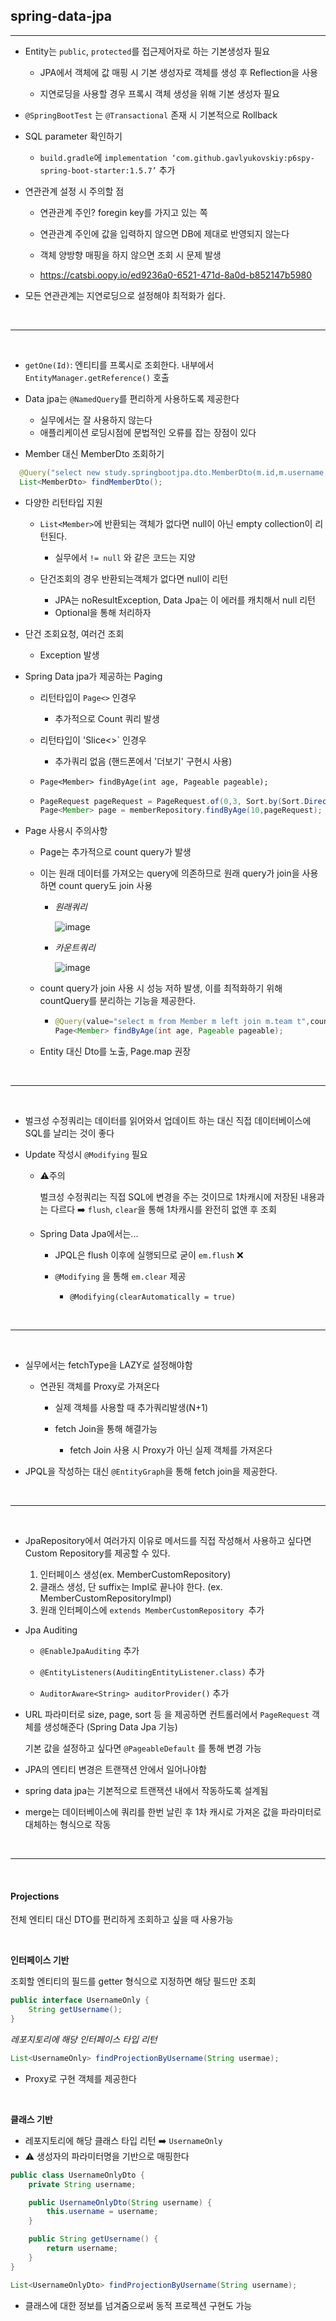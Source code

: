 ## spring-data-jpa

---

- Entity는 `public`, `protected`를 접근제어자로 하는 기본생성자 필요

  - JPA에서 객체에 값 매핑 시 기본 생성자로 객체를 생성 후 Reflection을 사용

  - 지연로딩을 사용할 경우 프록시 객체 생성을 위해 기본 생성자 필요

- `@SpringBootTest` 는 `@Transactional` 존재 시 기본적으로 Rollback

- SQL parameter 확인하기

  - `build.gradle`에 `implementation ‘com.github.gavlyukovskiy:p6spy-spring-boot-starter:1.5.7’` 추가

- 연관관계 설정 시 주의할 점

  - 연관관계 주인? foregin key를 가지고 있는 쪽

  - 연관관계 주인에 값을 입력하지 않으면 DB에 제대로 반영되지 않는다
  - 객체 양방향 매핑을 하지 않으면 조회 시 문제 발생
  - https://catsbi.oopy.io/ed9236a0-6521-471d-8a0d-b852147b5980

- 모든 연관관계는 지연로딩으로 설정해야 최적화가 쉽다.

<br>

---

<br>

- `getOne(Id)`: 엔티티를 프록시로 조회한다. 내부에서 `EntityManager.getReference()` 호출

- Data jpa는 `@NamedQuery`를 편리하게 사용하도록 제공한다

  - 실무에서는 잘 사용하지 않는다
  - 애플리케이션 로딩시점에 문법적인 오류를 잡는 장점이 있다

- Member 대신 MemberDto 조회하기

```java
  @Query("select new study.springbootjpa.dto.MemberDto(m.id,m.username, t.name) from Member m join m.team t")
  List<MemberDto> findMemberDto();
```

- 다양한 리턴타입 지원

  - `List<Member>`에 반환되는 객체가 없다면
    null이 아닌 empty collection이 리턴된다.

    - 실무에서 `!= null` 와 같은 코드는 지양

  - 단건조회의 경우 반환되는객체가 없다면 null이 리턴

    - JPA는 noResultException, Data Jpa는 이 에러를 캐치해서 null 리턴
    - Optional을 통해 처리하자

- 단건 조회요청, 여러건 조회

  - Exception 발생

- Spring Data jpa가 제공하는 Paging

  - 리턴타입이 `Page<>` 인경우
    - 추가적으로 Count 쿼리 발생
  - 리턴타입이 'Slice<>` 인경우

    - 추가쿼리 없음 (핸드폰에서 '더보기' 구현시 사용)

  - `Page<Member> findByAge(int age, Pageable pageable);`
  - ```java
    PageRequest pageRequest = PageRequest.of(0,3, Sort.by(Sort.Direction.DESC,"username"));
    Page<Member> page = memberRepository.findByAge(10,pageRequest);
    ```

- Page 사용시 주의사항

  - Page는 추가적으로 count query가 발생
  - 이는 원래 데이터를 가져오는 query에 의존하므로 원래 query가 join을 사용하면 count query도 join 사용

    - _원래쿼리_

      ![image](https://user-images.githubusercontent.com/67682840/210199846-a039ec33-e41f-4fdd-a291-328ee05c329e.png)

    - _카운트쿼리_

      ![image](https://user-images.githubusercontent.com/67682840/210199879-f4a259d0-15fc-420f-a00a-993a9df84048.png)

  - count query가 join 사용 시 성능 저하 발생, 이를 최적화하기 위해 countQuery를 분리하는 기능을 제공한다.

    - ```java
      @Query(value="select m from Member m left join m.team t",countQuery="select count(m) from Member m")
      Page<Member> findByAge(int age, Pageable pageable);
      ```

  - Entity 대신 Dto를 노출, Page.map 권장

<br>

---

<br>

- 벌크성 수정쿼리는 데이터를 읽어와서 업데이트 하는 대신 직접 데이터베이스에 SQL를 날리는 것이 좋다

- Update 작성시 `@Modifying` 필요

  - :warning:주의

    벌크성 수정쿼리는 직접 SQL에 변경을 주는 것이므로 1차캐시에 저장된 내용과는 다르다
    :arrow_right: `flush`, `clear`을 통해 1차캐시를 완전히 없앤 후 조회

  - Spring Data Jpa에서는...

    - JPQL은 flush 이후에 실행되므로 굳이 `em.flush` :x:
    - `@Modifying` 을 통해 `em.clear` 제공

      - `@Modifying(clearAutomatically = true)`

<br>

---

<br>

- 실무에서는 fetchType을 LAZY로 설정해야함

  - 연관된 객체를 Proxy로 가져온다

    - 실제 객체를 사용할 때 추가쿼리발생(N+1)

    - fetch Join을 통해 해결가능

      - fetch Join 사용 시 Proxy가 아닌 실제 객체를 가져온다

- JPQL을 작성하는 대신 `@EntityGraph`을 통해 fetch join을 제공한다.

<br>

---

<br>

- JpaRepository에서 여러가지 이유로 메서드를 직접 작성해서 사용하고 싶다면 Custom Repository를 제공할 수 있다.

  1. 인터페이스 생성(ex. MemberCustomRepository)
  2. 클래스 생성, 단 suffix는 Impl로 끝나야 한다. (ex. MemberCustomRepositoryImpl)
  3. 원래 인터페이스에 `extends MemberCustomRepository `추가

- Jpa Auditing

  - `@EnableJpaAuditing` 추가

  - `@EntityListeners(AuditingEntityListener.class)` 추가

  - `AuditorAware<String> auditorProvider()` 추가

- URL 파라미터로 size, page, sort 등 을 제공하면 컨트롤러에서 `PageRequest` 객체를 생성해준다 (Spring Data Jpa 기능)

  기본 값을 설정하고 싶다면 `@PageableDefault` 를 통해 변경 가능

- JPA의 엔티티 변경은 트랜잭션 안에서 일어나야함

- spring data jpa는 기본적으로 트랜잭션 내에서 작동하도록 설계됨

- merge는 데이터베이스에 쿼리를 한번 날린 후 1차 캐시로 가져온 값을 파라미터로 대체하는 형식으로 작동

<br>

---

<br>

#### Projections

전체 엔티티 대신 DTO를 편리하게 조회하고 싶을 때 사용가능

<br>

**인터페이스 기반**

조회할 엔티티의 필드를 getter 형식으로 지정하면 해당 필드만 조회

```java
public interface UsernameOnly {
    String getUsername();
}
```

_레포지토리에 해당 인터페이스 타입 리턴_

```java
List<UsernameOnly> findProjectionByUsername(String usermae);
```

- Proxy로 구현 객체를 제공한다

<br>

**클래스 기반**

- 레포지토리에 해당 클래스 타입 리턴 :arrow_right: `UsernameOnly`
- :warning: 생성자의 파라미터명을 기반으로 매핑한다

```java
public class UsernameOnlyDto {
    private String username;

    public UsernameOnlyDto(String username) {
        this.username = username;
    }

    public String getUsername() {
        return username;
    }
}
```

```java
List<UsernameOnlyDto> findProjectionByUsername(String username);
```

- 클래스에 대한 정보를 넘겨줌으로써 동적 프로젝션 구현도 가능

